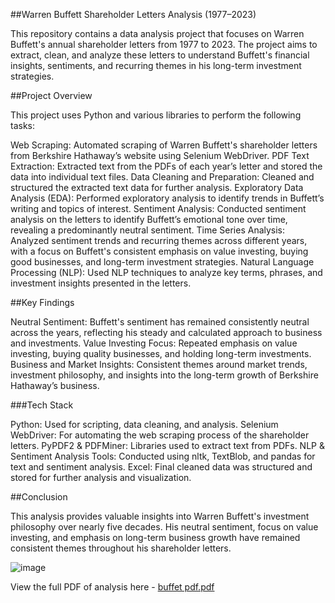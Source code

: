 ##Warren Buffett Shareholder Letters Analysis (1977–2023)

This repository contains a data analysis project that focuses on Warren Buffett's annual shareholder letters from 1977 to 2023. The project aims to extract, clean, and analyze these letters to understand Buffett's financial insights, sentiments, and recurring themes in his long-term investment strategies.

##Project Overview

This project uses Python and various libraries to perform the following tasks:

Web Scraping: Automated scraping of Warren Buffett's shareholder letters from Berkshire Hathaway’s website using Selenium WebDriver.
PDF Text Extraction: Extracted text from the PDFs of each year’s letter and stored the data into individual text files.
Data Cleaning and Preparation: Cleaned and structured the extracted text data for further analysis.
Exploratory Data Analysis (EDA): Performed exploratory analysis to identify trends in Buffett’s writing and topics of interest.
Sentiment Analysis: Conducted sentiment analysis on the letters to identify Buffett’s emotional tone over time, revealing a predominantly neutral sentiment.
Time Series Analysis: Analyzed sentiment trends and recurring themes across different years, with a focus on Buffett's consistent emphasis on value investing, buying good businesses, and long-term investment strategies.
Natural Language Processing (NLP): Used NLP techniques to analyze key terms, phrases, and investment insights presented in the letters.

##Key Findings

Neutral Sentiment: Buffett's sentiment has remained consistently neutral across the years, reflecting his steady and calculated approach to business and investments.
Value Investing Focus: Repeated emphasis on value investing, buying quality businesses, and holding long-term investments.
Business and Market Insights: Consistent themes around market trends, investment philosophy, and insights into the long-term growth of Berkshire Hathaway’s business.

###Tech Stack

Python: Used for scripting, data cleaning, and analysis.
Selenium WebDriver: For automating the web scraping process of the shareholder letters.
PyPDF2 & PDFMiner: Libraries used to extract text from PDFs.
NLP & Sentiment Analysis Tools: Conducted using nltk, TextBlob, and pandas for text and sentiment analysis.
Excel: Final cleaned data was structured and stored for further analysis and visualization.

##Conclusion

This analysis provides valuable insights into Warren Buffett's investment philosophy over nearly five decades. His neutral sentiment, focus on value investing, and emphasis on long-term business growth have remained consistent themes throughout his shareholder letters.

![image](https://github.com/user-attachments/assets/167f857b-1b03-45ca-bc7b-3797e413c74b)

View the full PDF of analysis here - [buffet pdf.pdf](https://github.com/user-attachments/files/17082317/buffet.pdf.pdf)
